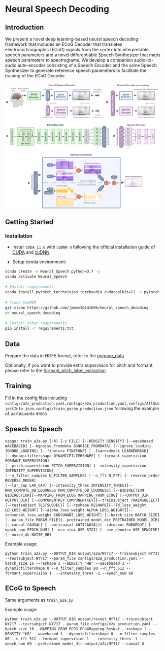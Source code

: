 # Neural Speech Decoding

## Introduction
We present a novel deep learning-based neural speech decoding framework that includes an ECoG Decoder that translates electrocorticographic (ECoG) signals from the cortex into interpretable speech parameters and a novel differentiable Speech Synthesizer that maps speech parameters to spectrograms. We develop a companion audio-to-audio auto-encoder consisting of a Speech Encoder and the same Speech Synthesizer to generate reference speech parameters to facilitate the training of the ECoG Decoder.

<div align="center">
    <img src="fig/fig1.png" />
</div>

## Getting Started

### Installation

- Install `CUDA 11.0` with `cuDNN 8` following the official installation guide of [CUDA](https://docs.nvidia.com/cuda/cuda-installation-guide-linux/index.html) and [cuDNN](https://developer.nvidia.com/rdp/cudnn-archive).

- Setup conda environment:
```bash
conda create -n Neural_Speech python=3.7 -y
conda activate Neural_Speech

# Install requirements
conda install pytorch torchvision torchaudio cudatoolkit=11 -c pytorch -y

# Clone SimMIM
git clone https://github.com/james20141606/neural_speech_decoding
cd neural_speech_decoding

# Install other requirements
pip install -r requirements.txt
```



## Data

Prepare the data in HDF5 format, refer to the [prepare_data](notebooks/prepare_data.ipynb)

Optionally, if you want to provide extra supervision for pitch and formant, please refer to the [formant_pitch_label_extraction](notebooks/formant_pitch_label_extraction.ipynb)

## Training
Fill in the config files including `configs/a2a_production.yaml,configs/e2a_production.yaml,configs/AllSubjectInfo.json,configs/train_param_production.json` following the example of participants `NY869`

## Speech to Speech 

```
usage: train_a2a.py [-h] [-c FILE] [--DENSITY DENSITY] [--wavebased WAVEBASED] [--bgnoise_fromdata BGNOISE_FROMDATA] [--ignore_loading IGNORE_LOADING] [--finetune FINETUNE] [--learnedmask LEARNEDMASK]
[--dynamicfiltershape DYNAMICFILTERSHAPE] [--formant_supervision FORMANT_SUPERVISION]
[--pitch_supervision PITCH_SUPERVISION] [--intensity_supervision INTENSITY_SUPERVISION]
[--n_filter_samples N_FILTER_SAMPLES] [--n_fft N_FFT] [--reverse_order REVERSE_ORDER]
[--lar_cap LAR_CAP] [--intensity_thres INTENSITY_THRES][--RNN_COMPUTE_DB_LOUDNESS RNN_COMPUTE_DB_LOUDNESS] [--BIDIRECTION BIDIRECTION][--MAPPING_FROM_ECOG MAPPING_FROM_ECOG] [--OUTPUT_DIR OUTPUT_DIR] [--COMPONENTKEY COMPONENTKEY][--trainsubject TRAINSUBJECT] [--testsubject TESTSUBJECT] [--reshape RESHAPE][--ld_loss_weight LD_LOSS_WEIGHT] [--alpha_loss_weight ALPHA_LOSS_WEIGHT][--consonant_loss_weight CONSONANT_LOSS_WEIGHT] [--batch_size BATCH_SIZE] [--param_file PARAM_FILE][--pretrained_model_dir PRETRAINED_MODEL_DIR] [--causal CAUSAL] [--anticausal ANTICAUSAL][--rdropout RDROPOUT] [--epoch_num EPOCH_NUM] [--use_stoi USE_STOI] [--use_denoise USE_DENOISE][--noise_db NOISE_DB]
```

Example usage:

```
python train_a2a.py --OUTPUT_DIR output/a2a/NY717 --trainsubject NY717 --testsubject NY717 --param_file configs/a2a_production.yaml --batch_size 16 --reshape 1 --DENSITY "HB" --wavebased 1 --dynamicfiltershape 0 --n_filter_samples 80 --n_fft 512 --formant_supervision 1  --intensity_thres -1 --epoch_num 60
```

## ECoG to Speech

Same arguments as `train_a2a.py`

Example usage:

```
python train_e2a.py --OUTPUT_DIR output/resnet_NY717 --trainsubject NY717 --testsubject NY717 --param_file configs/e2a_production.yaml --batch_size 16 --MAPPING_FROM_ECOG ECoGMapping_ResNet --reshape 1 --DENSITY "HB" --wavebased 1 --dynamicfiltershape 0 --n_filter_samples 80 --n_fft 512 --formant_supervision 1  --intensity_thres -1 --epoch_num 60 --pretrained_model_dir output/a2a/NY717 --causal 0
```
